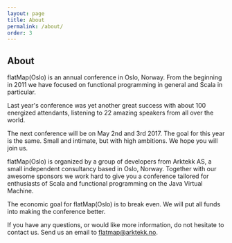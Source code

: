 ```yaml
---
layout: page
title: About
permalink: /about/
order: 3
---
```


## About

flatMap(Oslo) is an annual conference in Oslo, Norway.
From the beginning in 2011 we have focused on functional programming in general
and Scala in particular.

Last year's conference was yet another great success with about 100 energized
attendants, listening to 22 amazing speakers from all over the world.

The next conference will be on May 2nd and 3rd 2017.
The goal for this year is the same. Small and intimate, but with high ambitions.
We hope you will join us.


flatMap(Oslo) is organized by a group of developers from Arktekk AS, a small
independent consultancy based in Oslo, Norway.
Together with our awesome sponsors we work hard to give you a conference
tailored for enthusiasts of Scala and functional programming on the Java
Virtual Machine.

The economic goal for flatMap(Oslo) is to break even. We will put all funds into
making the conference better.

If you have any questions, or would like more information, do not hesitate to
contact us. Send us an email to [flatmap@arktekk.no](mailto:flatmap@arktekk.no).
